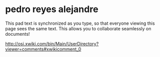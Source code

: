 # pedro reyes alejandre

This pad text is synchronized as you type, so that everyone viewing this page sees the same text.  This allows you to collaborate seamlessly on documents!

[](http://osi.xwiki.com/bin/Main/UserDirectory?viewer=comments#xwikicomment_0)http://osi.xwiki.com/bin/Main/UserDirectory?viewer=comments#xwikicomment_0